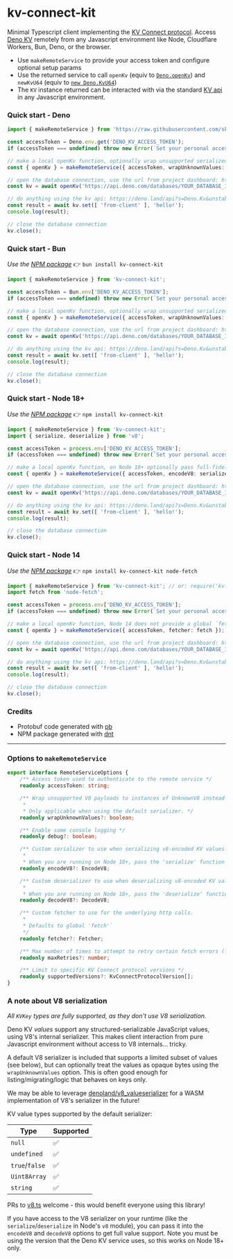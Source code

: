 # kv-connect-kit

Minimal Typescript client implementing the [KV Connect protocol](https://github.com/denoland/deno/tree/main/ext/kv#kv-connect). Access [Deno KV](https://deno.com/kv) remotely from any Javascript environment like Node, Cloudflare Workers, Bun, Deno, or the browser. 

- Use `makeRemoteService` to provide your access token and configure optional setup params
- Use the returned service to call `openKv` (equiv to [`Deno.openKv`](https://deno.land/api?s=Deno.openKv&unstable)) and `newKvU64` (equiv to [`new Deno.KvU64`](https://deno.land/api?s=Deno.KvU64&unstable))
- The `KV` instance returned can be interacted with via the standard [KV api](https://deno.land/api?s=Deno.Kv&unstable) in any Javascript environment.

### Quick start - Deno

```ts
import { makeRemoteService } from 'https://raw.githubusercontent.com/skymethod/kv-connect-kit/v0.0.5/src/remote.ts';

const accessToken = Deno.env.get('DENO_KV_ACCESS_TOKEN');
if (accessToken === undefined) throw new Error(`Set your personal access token: https://dash.deno.com/account#access-tokens`);

// make a local openKv function, optionally wrap unsupported serialized byte values as UnknownV8
const { openKv } = makeRemoteService({ accessToken, wrapUnknownValues: true });

// open the database connection, use the url from project dashboard: https://dash.deno.com/projects/YOUR_PROJECT/kv
const kv = await openKv('https://api.deno.com/databases/YOUR_DATABASE_ID/connect');

// do anything using the kv api: https://deno.land/api?s=Deno.Kv&unstable
const result = await kv.set([ 'from-client' ], 'hello!');
console.log(result);

// close the database connection
kv.close();
```

### Quick start - Bun
_Use the [NPM package](https://www.npmjs.com/package/kv-connect-kit)_ 👉 `bun install kv-connect-kit`
```ts
import { makeRemoteService } from 'kv-connect-kit';

const accessToken = Bun.env['DENO_KV_ACCESS_TOKEN'];
if (accessToken === undefined) throw new Error(`Set your personal access token: https://dash.deno.com/account#access-tokens`);

// make a local openKv function, optionally wrap unsupported serialized byte values as UnknownV8
const { openKv } = makeRemoteService({ accessToken, wrapUnknownValues: true });

// open the database connection, use the url from project dashboard: https://dash.deno.com/projects/YOUR_PROJECT/kv
const kv = await openKv('https://api.deno.com/databases/YOUR_DATABASE_ID/connect');

// do anything using the kv api: https://deno.land/api?s=Deno.Kv&unstable
const result = await kv.set([ 'from-client' ], 'hello!');
console.log(result);

// close the database connection
kv.close();
```

### Quick start - Node 18+
_Use the [NPM package](https://www.npmjs.com/package/kv-connect-kit)_ 👉 `npm install kv-connect-kit`
```ts
import { makeRemoteService } from 'kv-connect-kit';
import { serialize, deserialize } from 'v8';

const accessToken = process.env['DENO_KV_ACCESS_TOKEN'];
if (accessToken === undefined) throw new Error(`Set your personal access token: https://dash.deno.com/account#access-tokens`);

// make a local openKv function, on Node 18+ optionally pass full-fidelity V8 serializers to support all KV values
const { openKv } = makeRemoteService({ accessToken, encodeV8: serialize, decodeV8: deserialize });

// open the database connection, use the url from project dashboard: https://dash.deno.com/projects/YOUR_PROJECT/kv
const kv = await openKv('https://api.deno.com/databases/YOUR_DATABASE_ID/connect');

// do anything using the kv api: https://deno.land/api?s=Deno.Kv&unstable
const result = await kv.set([ 'from-client' ], 'hello!');
console.log(result);

// close the database connection
kv.close();
```


### Quick start - Node 14
_Use the [NPM package](https://www.npmjs.com/package/kv-connect-kit)_ 👉 `npm install kv-connect-kit node-fetch`
```ts
import { makeRemoteService } from 'kv-connect-kit'; // or: require('kv-connect-kit')
import fetch from 'node-fetch';

const accessToken = process.env['DENO_KV_ACCESS_TOKEN'];
if (accessToken === undefined) throw new Error(`Set your personal access token: https://dash.deno.com/account#access-tokens`);

// make a local openKv function, Node 14 does not provide a global `fetch` function, so pass a custom implementation like node-fetch
const { openKv } = makeRemoteService({ accessToken, fetcher: fetch });

// open the database connection, use the url from project dashboard: https://dash.deno.com/projects/YOUR_PROJECT/kv
const kv = await openKv('https://api.deno.com/databases/YOUR_DATABASE_ID/connect');

// do anything using the kv api: https://deno.land/api?s=Deno.Kv&unstable
const result = await kv.set([ 'from-client' ], 'hello!');
console.log(result);

// close the database connection
kv.close();
```

### Credits

- Protobuf code generated with [pb](https://deno.land/x/pbkit/cli/pb/README.md)
- NPM package generated with [dnt](https://github.com/denoland/dnt)


---


### Options to `makeRemoteService`

```ts
export interface RemoteServiceOptions {
    /** Access token used to authenticate to the remote service */
    readonly accessToken: string;

    /** Wrap unsupported V8 payloads to instances of UnknownV8 instead of failing.
     * 
     * Only applicable when using the default serializer. */
    readonly wrapUnknownValues?: boolean;

    /** Enable some console logging */
    readonly debug?: boolean;

    /** Custom serializer to use when serializing v8-encoded KV values.
     * 
     * When you are running on Node 18+, pass the 'serialize' function in Node's 'v8' module. */
    readonly encodeV8?: EncodeV8;

    /** Custom deserializer to use when deserializing v8-encoded KV values.
     * 
     * When you are running on Node 18+, pass the 'deserialize' function in Node's 'v8' module. */
    readonly decodeV8?: DecodeV8;

    /** Custom fetcher to use for the underlying http calls.
     * 
     * Defaults to global 'fetch'`
     */
    readonly fetcher?: Fetcher;

    /** Max number of times to attempt to retry certain fetch errors (like 5xx) */
    readonly maxRetries?: number;

    /** Limit to specific KV Connect protocol versions */
    readonly supportedVersions?: KvConnectProtocolVersion[];
}
```

### A note about V8 serialization

_All `KVKey` types are fully supported, as they don't use V8 serialization._

Deno KV _values_ support any structured-serializable JavaScript values, using V8's internal serializer.  This makes client interaction from pure Javascript environment without access to V8 internals... tricky. 

A default V8 serializer is included that supports a limited subset of values (see below), but can optionally treat the values as opaque bytes using the `wrapUnknownValues` option.  This is often good enough for listing/migrating/logic that behaves on keys only.

We may be able to leverage [denoland/v8_valueserializer](https://github.com/denoland/v8_valueserializer) for a WASM implementation of V8's serializer in the future!

KV value types supported by the default serializer:

| Type      | Supported |
| ----------- | ----------- |
| `null`      | ✅       |
| `undefined`   | ✅        |
| `true`/`false`   | ✅        |
| `Uint8Array`   | ✅        |
| `string`   | ✅        |

PRs to [v8.ts](https://github.com/skymethod/kv-connect-kit/blob/master/v8.ts) welcome - this would benefit everyone using this library!

If you have access to the V8 serializer on your runtime (like the `serialize`/`deserialize` in Node's `v8` module), you can pass it into the `encodeV8` and `decodeV8` options to get full value support.  Note you must be using the version that the Deno KV service uses, so this works on Node 18+ only.
